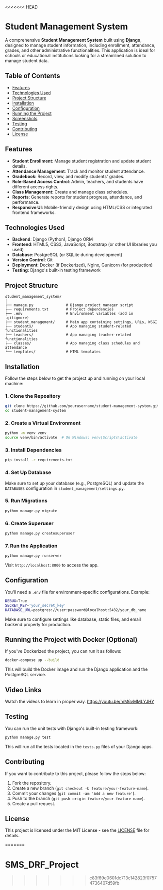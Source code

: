 <<<<<<< HEAD


# **Student Management System**

A comprehensive **Student Management System** built using **Django**, designed to manage student information, including enrollment, attendance, grades, and other administrative functionalities. This application is ideal for schools or educational institutions looking for a streamlined solution to manage student data.

## **Table of Contents**
- [Features](#features)
- [Technologies Used](#technologies-used)
- [Project Structure](#project-structure)
- [Installation](#installation)
- [Configuration](#configuration)
- [Running the Project](#running-the-project)
- [Screenshots](#screenshots)
- [Testing](#testing)
- [Contributing](#contributing)
- [License](#license)

## **Features**
- **Student Enrollment**: Manage student registration and update student details.
- **Attendance Management**: Track and monitor student attendance.
- **Gradebook**: Record, view, and modify students' grades.
- **Role-Based Access Control**: Admin, teachers, and students have different access rights.
- **Class Management**: Create and manage class schedules.
- **Reports**: Generate reports for student progress, attendance, and performance.
- **Responsive UI**: Mobile-friendly design using HTML/CSS or integrated frontend frameworks.

## **Technologies Used**
- **Backend**: Django (Python), Django ORM
- **Frontend**: HTML5, CSS3, JavaScript, Bootstrap (or other UI libraries you used)
- **Database**: PostgreSQL (or SQLite during development)
- **Version Control**: Git
- **Deployment**: Docker (if Dockerized), Nginx, Gunicorn (for production)
- **Testing**: Django's built-in testing framework

## **Project Structure**
```
student_management_system/
│
├── manage.py               # Django project manager script
├── requirements.txt        # Project dependencies
├── .env                    # Environment variables (add in .gitignore)
├── student_management/     # Main app containing settings, URLs, WSGI
├── students/               # App managing student-related functionalities
├── teachers/               # App managing teacher-related functionalities
├── classes/                # App managing class schedules and attendance
└── templates/              # HTML templates
```

## **Installation**
Follow the steps below to get the project up and running on your local machine:

### **1. Clone the Repository**
```bash
git clone https://github.com/yourusername/student-management-system.git
cd student-management-system
```

### **2. Create a Virtual Environment**
```bash
python -m venv venv
source venv/bin/activate  # On Windows: venv\Scripts\activate
```

### **3. Install Dependencies**
```bash
pip install -r requirements.txt
```

### **4. Set Up Database**
Make sure to set up your database (e.g., PostgreSQL) and update the `DATABASES` configuration in `student_management/settings.py`.

### **5. Run Migrations**
```bash
python manage.py migrate
```

### **6. Create Superuser**
```bash
python manage.py createsuperuser
```

### **7. Run the Application**
```bash
python manage.py runserver
```
Visit `http://localhost:8000` to access the app.

## **Configuration**
You'll need a `.env` file for environment-specific configurations. Example:

```bash
DEBUG=True
SECRET_KEY='your_secret_key'
DATABASE_URL=postgres://user:password@localhost:5432/your_db_name
```

Make sure to configure settings like database, static files, and email backend properly for production.

## **Running the Project with Docker (Optional)**
If you've Dockerized the project, you can run it as follows:

```bash
docker-compose up --build
```
This will build the Docker image and run the Django application and the PostgreSQL service.

## **Video Links**
Watch the videos to learn in proper way.
https://youtu.be/mM6vMMLYJHY


## **Testing**
You can run the unit tests with Django's built-in testing framework:

```bash
python manage.py test
```

This will run all the tests located in the `tests.py` files of your Django apps.

## **Contributing**
If you want to contribute to this project, please follow the steps below:
1. Fork the repository.
2. Create a new branch (`git checkout -b feature/your-feature-name`).
3. Commit your changes (`git commit -am 'Add a new feature'`).
4. Push to the branch (`git push origin feature/your-feature-name`).
5. Create a pull request.

## **License**
This project is licensed under the MIT License - see the [LICENSE](LICENSE) file for details.


=======
# SMS_DRF_Project
>>>>>>> c83f69e0601dc713c142823f07574736407d59fb
